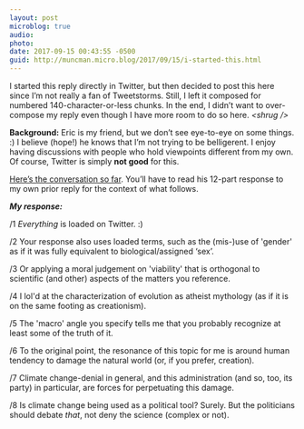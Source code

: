 ```yaml
---
layout: post
microblog: true
audio: 
photo: 
date: 2017-09-15 00:43:55 -0500
guid: http://muncman.micro.blog/2017/09/15/i-started-this.html
---
```

I started this reply directly in Twitter, but then decided to post this here since I’m not really a fan of Tweetstorms. Still, I left it composed for numbered 140-character-or-less chunks. In the end, I didn’t want to over-compose my reply even though I have more room to do so here. _\<shrug /\>_

**Background:** Eric is my friend, but we don’t see eye-to-eye on some things. :) I believe (hope!) he knows that I’m not trying to be belligerent. I enjoy having discussions with people who hold viewpoints different from my own. Of course, Twitter is simply **not good** for this. 

[Here’s the conversation so far](http://storify.com/muncman/discussion-from-twitterrific-59bb65f863699d6d1ebd5827). You’ll have to read his 12-part response to my own prior reply for the context of what follows. 

_**My response:**_

/1 _Everything_ is loaded on Twitter. :) 

/2 Your response also uses loaded terms, such as the (mis-)use of 'gender' as if it was fully equivalent to biological/assigned ‘sex’. 

/3 Or applying a moral judgement on 'viability' that is orthogonal to scientific (and other) aspects of the matters you reference. 

/4 I lol'd at the characterization of evolution as atheist mythology (as if it is on the same footing as creationism). 

/5 The 'macro' angle you specify tells me that you probably recognize at least some of the truth of it. 

/6 To the original point, the resonance of this topic for me is around human tendency to damage the natural world (or, if you prefer, creation). 

/7 Climate change-denial in general, and this administration (and so, too, its party) in particular, are forces for perpetuating this damage. 

/8 Is climate change being used as a political tool? Surely. But the politicians should debate *that*, not deny the science (complex or not). 

